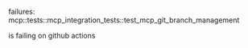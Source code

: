 failures:
    mcp::tests::mcp_integration_tests::test_mcp_git_branch_management

is failing on github actions
